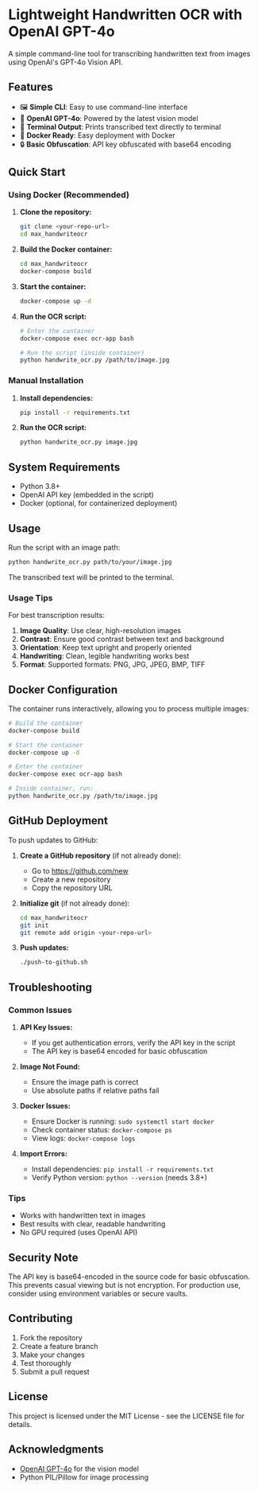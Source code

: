 # Lightweight Handwritten OCR with OpenAI GPT-4o

A simple command-line tool for transcribing handwritten text from images using OpenAI's GPT-4o Vision API.

## Features

- 🖼️ **Simple CLI**: Easy to use command-line interface
- 🤖 **OpenAI GPT-4o**: Powered by the latest vision model
- 📝 **Terminal Output**: Prints transcribed text directly to terminal
- 🐳 **Docker Ready**: Easy deployment with Docker
- 🔒 **Basic Obfuscation**: API key obfuscated with base64 encoding

## Quick Start

### Using Docker (Recommended)

1. **Clone the repository:**
   ```bash
   git clone <your-repo-url>
   cd max_handwriteocr
   ```

2. **Build the Docker container:**
   ```bash
   cd max_handwriteocr
   docker-compose build
   ```

3. **Start the container:**
   ```bash
   docker-compose up -d
   ```

4. **Run the OCR script:**
   ```bash
   # Enter the container
   docker-compose exec ocr-app bash
   
   # Run the script (inside container)
   python handwrite_ocr.py /path/to/image.jpg
   ```

### Manual Installation

1. **Install dependencies:**
   ```bash
   pip install -r requirements.txt
   ```

2. **Run the OCR script:**
   ```bash
   python handwrite_ocr.py image.jpg
   ```

## System Requirements

- Python 3.8+
- OpenAI API key (embedded in the script)
- Docker (optional, for containerized deployment)

## Usage

Run the script with an image path:

```bash
python handwrite_ocr.py path/to/your/image.jpg
```

The transcribed text will be printed to the terminal.

### Usage Tips

For best transcription results:

1. **Image Quality**: Use clear, high-resolution images
2. **Contrast**: Ensure good contrast between text and background
3. **Orientation**: Keep text upright and properly oriented
4. **Handwriting**: Clean, legible handwriting works best
5. **Format**: Supported formats: PNG, JPG, JPEG, BMP, TIFF

## Docker Configuration

The container runs interactively, allowing you to process multiple images:

```bash
# Build the container
docker-compose build

# Start the container
docker-compose up -d

# Enter the container
docker-compose exec ocr-app bash

# Inside container, run:
python handwrite_ocr.py /path/to/image.jpg
```

## GitHub Deployment

To push updates to GitHub:

1. **Create a GitHub repository** (if not already done):
   - Go to https://github.com/new
   - Create a new repository
   - Copy the repository URL

2. **Initialize git** (if not already done):
   ```bash
   cd max_handwriteocr
   git init
   git remote add origin <your-repo-url>
   ```

3. **Push updates:**
   ```bash
   ./push-to-github.sh
   ```

## Troubleshooting

### Common Issues

1. **API Key Issues:**
   - If you get authentication errors, verify the API key in the script
   - The API key is base64 encoded for basic obfuscation

2. **Image Not Found:**
   - Ensure the image path is correct
   - Use absolute paths if relative paths fail

3. **Docker Issues:**
   - Ensure Docker is running: `sudo systemctl start docker`
   - Check container status: `docker-compose ps`
   - View logs: `docker-compose logs`

4. **Import Errors:**
   - Install dependencies: `pip install -r requirements.txt`
   - Verify Python version: `python --version` (needs 3.8+)

### Tips

- Works with handwritten text in images
- Best results with clear, readable handwriting
- No GPU required (uses OpenAI API)

## Security Note

The API key is base64-encoded in the source code for basic obfuscation. This prevents casual viewing but is not encryption. For production use, consider using environment variables or secure vaults.

## Contributing

1. Fork the repository
2. Create a feature branch
3. Make your changes
4. Test thoroughly
5. Submit a pull request

## License

This project is licensed under the MIT License - see the LICENSE file for details.

## Acknowledgments

- [OpenAI GPT-4o](https://openai.com/) for the vision model
- Python PIL/Pillow for image processing
